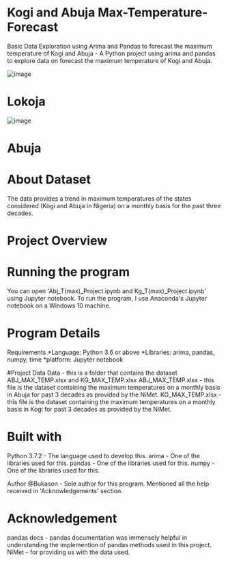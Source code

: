 # Kogi and Abuja Max-Temperature-Forecast
Basic Data Exploration using Arima and Pandas to forecast the maximum temperature of Kogi and Abuja - A Python project using arima and pandas to explore data on forecast the maximum temperature of Kogi and Abuja.

![image](https://github.com/Bukson01/Max-Temperature-Forecast-/assets/81016410/e7ff3d59-8a48-4e80-8968-6e7ceb73aa61)
# Lokoja
![image](https://github.com/Bukson01/Max-Temperature-Forecast-/assets/81016410/1782c35f-a64d-43c6-92b9-46c1df133e05)
# Abuja

# About Dataset
The data provides a trend in maximum temperatures of the states considered (Kogi and Abuja in Nigeria) on a monthly basis for the past three decades.

# Project Overview

# Running the program
You can open 'Abj_T(max)_Project.ipynb and Kg_T(max)_Project.ipynb' using Jupyter notebook. To run the program, I use Anaconda's Jupyter notebook on a Windows 10 machine.

# Program Details
Requirements
*Language: Python 3.6 or above *Libraries: arima, pandas, numpy, time *platform: Jupyter notebook

#Project Data
Data - this is a folder that contains the dataset ABJ_MAX_TEMP.xlsx and KG_MAX_TEMP.xlsx
ABJ_MAX_TEMP.xlsx - this file is the dataset containing the maximum temperatures on a monthly basis in Abuja for past 3 decades as provided by the NiMet.
KG_MAX_TEMP.xlsx - this file is the dataset containing the maximum temperatures on a monthly basis in Kogi for past 3 decades as provided by the NiMet.

# Built with    
Python 3.7.2 - The language used to develop this.
arima - One of the libraries used for this.
pandas - One of the libraries used for this.
numpy - One of the libraries used for this.

Author
@Bukason - Sole author for this program. Mentioned all the help received in 'Acknowledgements' section.

# Acknowledgement
pandas docs - pandas documentation was immensely helpful in understanding the implemention of pandas methods used in this project.
NiMet - for providing us with the data used.

